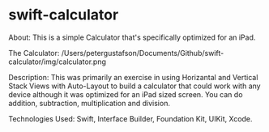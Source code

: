 # swift-calculator
About: This is a simple Calculator that's specifically optimized for an iPad. 

The Calculator: 
/Users/petergustafson/Documents/Github/swift-calculator/img/calculator.png

Description: This was primarily an exercise in using Horizantal and Vertical Stack Views with Auto-Layout to build a calculator that could work with any device although it was optimized for an iPad sized screen. You can do addition, subtraction, multiplication and division. 

Technologies Used: Swift, Interface Builder, Foundation Kit, UIKit, Xcode.
